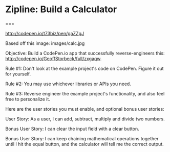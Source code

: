# Zipline: Build a Calculator
===

http://codepen.io/t73biz/pen/gaZZgJ

Based off this image: images/calc.jpg

Objective: Build a CodePen.io app that successfully reverse-engineers this: http://codepen.io/GeoffStorbeck/full/zxgaqw.

Rule #1: Don't look at the example project's code on CodePen. Figure it out for yourself.

Rule #2: You may use whichever libraries or APIs you need.

Rule #3: Reverse engineer the example project's functionality, and also feel free to personalize it.

Here are the user stories you must enable, and optional bonus user stories:

User Story: As a user, I can add, subtract, multiply and divide two numbers.

Bonus User Story: I can clear the input field with a clear button.

Bonus User Story: I can keep chaining mathematical operations together until I hit the equal button, and the calculator will tell me the correct output.

